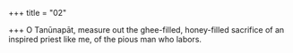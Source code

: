 +++
title = "02"

+++
O Tanūnapāt, measure out the ghee-filled, honey-filled
sacrifice of an inspired priest like me, of the pious man who labors.